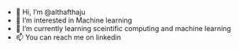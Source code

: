 - 👋 Hi, I’m @althafthaju
- 👀 I’m interested in Machine learning
- 🌱 I’m currently learning sceintific computing and machine learning
- 📫 You can reach me on linkedin

<!---
althafthaju/althafthaju is a ✨ special ✨ repository because its `README.md` (this file) appears on your GitHub profile.
You can click the Preview link to take a look at your changes.
--->
